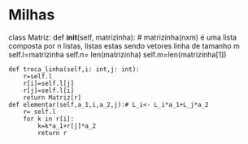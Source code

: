 # Milhas
class Matriz:
    def __init__(self, matrizinha): # matrizinha(nxm) é uma lista composta por n listas, listas estas sendo vetores linha de tamanho m
        self.l=matrizinha
        self.n= len(matrizinha)
        self.m=len(matrizinha[1])
    
    def troca_linha(self,i: int,j: int):
        r=self.l
        r[i]=self.l[j]
        r[j]=self.l[i]
        return Matriz[r]
    def elementar(self,a_1,i,a_2,j):# L_i<- L_i*a_1+L_j*a_2
        r= self.l
        for k in r[i]:
            k=k*a_1+r[j]*a_2
            return r
    

